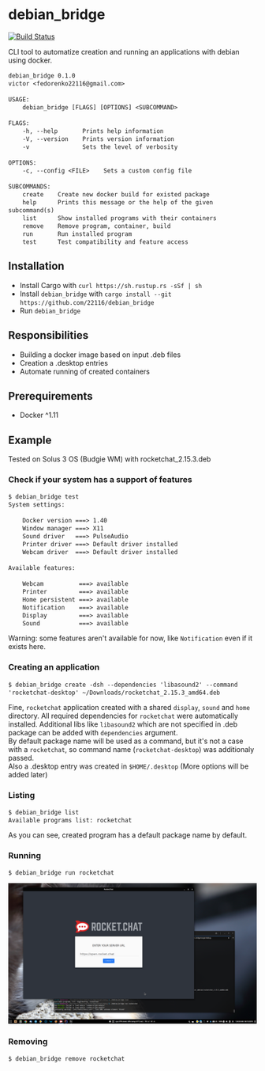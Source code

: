 # debian_bridge
[![Build Status](https://travis-ci.com/22116/debian_bridge.svg?branch=master)](https://travis-ci.com/22116/debian_bridge)

CLI tool to automatize creation and running an applications with debian using docker.

```
debian_bridge 0.1.0
victor <fedorenko22116@gmail.com>

USAGE:
    debian_bridge [FLAGS] [OPTIONS] <SUBCOMMAND>

FLAGS:
    -h, --help       Prints help information
    -V, --version    Prints version information
    -v               Sets the level of verbosity

OPTIONS:
    -c, --config <FILE>    Sets a custom config file

SUBCOMMANDS:
    create    Create new docker build for existed package
    help      Prints this message or the help of the given subcommand(s)
    list      Show installed programs with their containers
    remove    Remove program, container, build
    run       Run installed program
    test      Test compatibility and feature access
```

## Installation

* Install Cargo with `curl https://sh.rustup.rs -sSf | sh`
* Install `debian_bridge` with `cargo install --git https://github.com/22116/debian_bridge`
* Run `debian_bridge`

## Responsibilities

* Building a docker image based on input .deb files
* Creation a .desktop entries
* Automate running of created containers

## Prerequirements

* Docker ^1.11

## Example

Tested on Solus 3 OS (Budgie WM) with rocketchat_2.15.3.deb

### Check if your system has a support of features

```
$ debian_bridge test
System settings: 

	Docker version ===> 1.40
	Window manager ===> X11
	Sound driver   ===> PulseAudio
	Printer driver ===> Default driver installed
	Webcam driver  ===> Default driver installed

Available features: 

	Webcam          ===> available
	Printer         ===> available
	Home persistent ===> available
	Notification    ===> available
	Display         ===> available
	Sound           ===> available
```

Warning: some features aren't available for now, like `Notification` even if it exists here. 

### Creating an application

```
$ debian_bridge create -dsh --dependencies 'libasound2' --command 'rocketchat-desktop' ~/Downloads/rocketchat_2.15.3_amd64.deb
```

Fine, `rocketchat` application created with a shared `display`, `sound` and `home` directory. All required dependencies for `rocketchat` were automatically installed. 
Additional libs like `libasound2` which are not specified in .deb package can be added with `dependencies` argument. \
By default package name will be used as a command, but it's not a case with a `rocketchat`, so command name (`rocketchat-desktop`) was additionaly passed.\
Also a .desktop entry was created in `$HOME/.desktop` (More options will be added later)

### Listing

```
$ debian_bridge list
Available programs list: rocketchat
```

As you can see, created program has a default package name by default.

### Running

```
$ debian_bridge run rocketchat
```

![running an application](./resources/running-example.png)

### Removing

```
$ debian_bridge remove rocketchat
```
